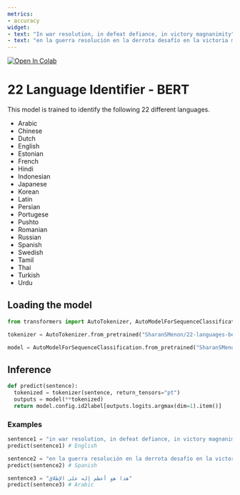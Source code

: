 ```yaml
---
metrics:
- accuracy
widget:
- text: "In war resolution, in defeat defiance, in victory magnanimity"
- text: "en la guerra resolución en la derrota desafío en la victoria magnanimidad"
---
```


[![Open In Colab](https://colab.research.google.com/assets/colab-badge.svg)](https://colab.research.google.com/drive/1dqeUwS_DZ-urrmYzB29nTCBUltwJxhbh?usp=sharing)

# 22 Language Identifier - BERT

This model is trained to identify the following 22 different languages. 


- Arabic 
- Chinese 
- Dutch 
- English 
- Estonian 
- French
- Hindi
- Indonesian 
- Japanese 
- Korean 
- Latin 
- Persian 
- Portugese 
- Pushto
- Romanian 
- Russian 
- Spanish 
- Swedish 
- Tamil 
- Thai 
- Turkish
- Urdu

## Loading the model

```python
from transformers import AutoTokenizer, AutoModelForSequenceClassification

tokenizer = AutoTokenizer.from_pretrained("SharanSMenon/22-languages-bert-base-cased")

model = AutoModelForSequenceClassification.from_pretrained("SharanSMenon/22-languages-bert-base-cased")
```

## Inference

```python
def predict(sentence):
  tokenized = tokenizer(sentence, return_tensors="pt")
  outputs = model(**tokenized)
  return model.config.id2label[outputs.logits.argmax(dim=1).item()]
```

### Examples

```python
sentence1 = "in war resolution, in defeat defiance, in victory magnanimity"
predict(sentence1) # English

sentence2 = "en la guerra resolución en la derrota desafío en la victoria magnanimidad"
predict(sentence2) # Spanish

sentence3 = "هذا هو أعظم إله على الإطلاق"
predict(sentence3) # Arabic
```